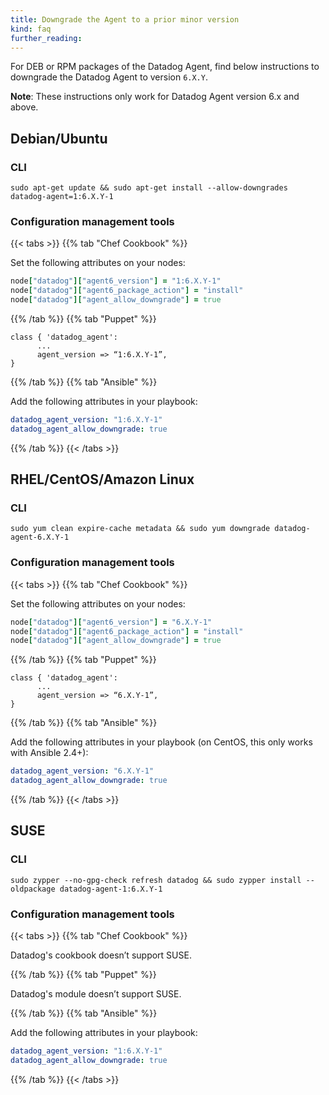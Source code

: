 ```yaml
---
title: Downgrade the Agent to a prior minor version
kind: faq
further_reading:
---
```


For DEB or RPM packages of the Datadog Agent, find below instructions to downgrade the Datadog Agent to version `6.X.Y`.

**Note**: These instructions only work for Datadog Agent version 6.x and above.

## Debian/Ubuntu

### CLI

```
sudo apt-get update && sudo apt-get install --allow-downgrades datadog-agent=1:6.X.Y-1
```

### Configuration management tools

{{< tabs >}}
{{% tab "Chef Cookbook" %}}

Set the following attributes on your nodes:

```rb
node["datadog"]["agent6_version"] = "1:6.X.Y-1"
node["datadog"]["agent6_package_action"] = "install"
node["datadog"]["agent_allow_downgrade"] = true
```

{{% /tab %}}
{{% tab "Puppet" %}}

```
class { 'datadog_agent':
      ...
      agent_version => “1:6.X.Y-1”,
}
```

{{% /tab %}}
{{% tab "Ansible" %}}

Add the following attributes in your playbook:

```yaml
datadog_agent_version: "1:6.X.Y-1"
datadog_agent_allow_downgrade: true
```

{{% /tab %}}
{{< /tabs >}}

## RHEL/CentOS/Amazon Linux

### CLI

```
sudo yum clean expire-cache metadata && sudo yum downgrade datadog-agent-6.X.Y-1
```

### Configuration management tools

{{< tabs >}}
{{% tab "Chef Cookbook" %}}

Set the following attributes on your nodes:

```rb
node["datadog"]["agent6_version"] = "6.X.Y-1"
node["datadog"]["agent6_package_action"] = "install"
node["datadog"]["agent_allow_downgrade"] = true
```

{{% /tab %}}
{{% tab "Puppet" %}}

```
class { 'datadog_agent':
      ...
      agent_version => “6.X.Y-1”,
}
```

{{% /tab %}}
{{% tab "Ansible" %}}

Add the following attributes in your playbook (on CentOS, this only works with Ansible 2.4+):

```yaml
datadog_agent_version: "6.X.Y-1"
datadog_agent_allow_downgrade: true
```

{{% /tab %}}
{{< /tabs >}}

## SUSE

### CLI

```
sudo zypper --no-gpg-check refresh datadog && sudo zypper install --oldpackage datadog-agent-1:6.X.Y-1
```

### Configuration management tools

{{< tabs >}}
{{% tab "Chef Cookbook" %}}

Datadog's cookbook doesn’t support SUSE.

{{% /tab %}}
{{% tab "Puppet" %}}

Datadog's module doesn’t support SUSE.

{{% /tab %}}
{{% tab "Ansible" %}}

Add the following attributes in your playbook:

```yaml
datadog_agent_version: "1:6.X.Y-1"
datadog_agent_allow_downgrade: true
```

{{% /tab %}}
{{< /tabs >}}

